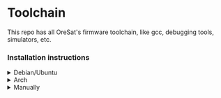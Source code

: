 # Toolchain
This repo has all OreSat's firmware toolchain, like gcc, debugging tools, simulators, etc.

### Installation instructions
<details><summary>Debian/Ubuntu</summary><p>

The Debian/Ubuntu versions of the `arm-none-eabi-gcc (4.9.3)`  and `openocd (0.9.0)`  packages haven't been
updated in a while, but the current (old) versions should work. To get the bleeding
edge see the "Manually" section below.

```
sudo apt install arm-none-eabi-gcc arm-none-eabi-gdb openocd ninja-build
```

</p></details>
<details><summary>Arch</summary><p>

```
pacman -S arm-none-eabi-gcc arm-none-eabi-gdb openocd ninja
```

</p></details>
<details><summary>Manually</summary><p>

### arm-none-eabi-gcc
GCC 6.3.0 is the current latest, provided in the 2017q1 update.
Follow the download instructions [here](https://developer.arm.com/open-source/gnu-toolchain/gnu-rm/downloads)

### openocd
Openocd 0.10.0 is the current latest.
Follow the download instructions [here](https://github.com/gnuarmeclipse/openocd/releases)

### ninja
Ninja is typically up to date in package managers and shouldn't be needed to be installed manually.
That said, you can find the latest version [here](https://github.com/ninja-build/ninja/releases)

</p></details>

